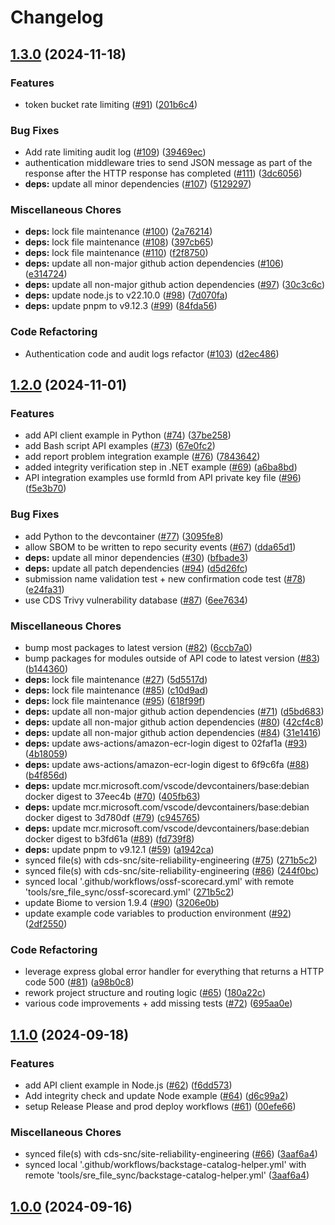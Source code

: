# Changelog

## [1.3.0](https://github.com/cds-snc/forms-api/compare/v1.2.0...v1.3.0) (2024-11-18)


### Features

* token bucket rate limiting ([#91](https://github.com/cds-snc/forms-api/issues/91)) ([201b6c4](https://github.com/cds-snc/forms-api/commit/201b6c4bc6291f688cc4d300b3c346337cef98d1))


### Bug Fixes

* Add rate limiting audit log ([#109](https://github.com/cds-snc/forms-api/issues/109)) ([39469ec](https://github.com/cds-snc/forms-api/commit/39469ec580d917cc0bb431f4eb732db610bb0320))
* authentication middleware tries to send JSON message as part of the response after the HTTP response has completed ([#111](https://github.com/cds-snc/forms-api/issues/111)) ([3dc6056](https://github.com/cds-snc/forms-api/commit/3dc605655145f04f572e0009f69fc82ad75d279e))
* **deps:** update all minor dependencies ([#107](https://github.com/cds-snc/forms-api/issues/107)) ([5129297](https://github.com/cds-snc/forms-api/commit/512929773e0b81092fd4192901fb100e93b91c50))


### Miscellaneous Chores

* **deps:** lock file maintenance ([#100](https://github.com/cds-snc/forms-api/issues/100)) ([2a76214](https://github.com/cds-snc/forms-api/commit/2a76214eb68852c619e8cd329aaf3b4c99e91afc))
* **deps:** lock file maintenance ([#108](https://github.com/cds-snc/forms-api/issues/108)) ([397cb65](https://github.com/cds-snc/forms-api/commit/397cb65d36fca94b79d8effccbcd6ba0baa022fc))
* **deps:** lock file maintenance ([#110](https://github.com/cds-snc/forms-api/issues/110)) ([f2f8750](https://github.com/cds-snc/forms-api/commit/f2f8750b90787921d148968d6d8ffb57beb55be8))
* **deps:** update all non-major github action dependencies ([#106](https://github.com/cds-snc/forms-api/issues/106)) ([e314724](https://github.com/cds-snc/forms-api/commit/e3147244ca65967bef624736089a2646638db271))
* **deps:** update all non-major github action dependencies ([#97](https://github.com/cds-snc/forms-api/issues/97)) ([30c3c6c](https://github.com/cds-snc/forms-api/commit/30c3c6c2d677ca113ba66522d1fd52719479db56))
* **deps:** update node.js to v22.10.0 ([#98](https://github.com/cds-snc/forms-api/issues/98)) ([7d070fa](https://github.com/cds-snc/forms-api/commit/7d070fa3f7ec9c107527cbe0eec3aa1a8b6438a2))
* **deps:** update pnpm to v9.12.3 ([#99](https://github.com/cds-snc/forms-api/issues/99)) ([84fda56](https://github.com/cds-snc/forms-api/commit/84fda56cf47f61249fecfe847d368a2bbf4fd581))


### Code Refactoring

* Authentication code and audit logs refactor ([#103](https://github.com/cds-snc/forms-api/issues/103)) ([d2ec486](https://github.com/cds-snc/forms-api/commit/d2ec48684fee00d46134370496df9f1518fb130c))

## [1.2.0](https://github.com/cds-snc/forms-api/compare/v1.1.0...v1.2.0) (2024-11-01)


### Features

* add API client example in Python ([#74](https://github.com/cds-snc/forms-api/issues/74)) ([37be258](https://github.com/cds-snc/forms-api/commit/37be258901322be67289755c3ef8db427179f71c))
* add Bash script API examples ([#73](https://github.com/cds-snc/forms-api/issues/73)) ([67e0fc2](https://github.com/cds-snc/forms-api/commit/67e0fc24f60983993f6abe1279b2133297afcb85))
* add report problem integration example ([#76](https://github.com/cds-snc/forms-api/issues/76)) ([7843642](https://github.com/cds-snc/forms-api/commit/78436427dcc5459aaf8b9e6a7ba250de712392ff))
* added integrity verification step in .NET example ([#69](https://github.com/cds-snc/forms-api/issues/69)) ([a6ba8bd](https://github.com/cds-snc/forms-api/commit/a6ba8bdcb486413ab9d02673ad57909c23421565))
* API integration examples use formId from API private key file ([#96](https://github.com/cds-snc/forms-api/issues/96)) ([f5e3b70](https://github.com/cds-snc/forms-api/commit/f5e3b7078b8bc53ed9d757a254e78e66dad99f6b))


### Bug Fixes

* add Python to the devcontainer ([#77](https://github.com/cds-snc/forms-api/issues/77)) ([3095fe8](https://github.com/cds-snc/forms-api/commit/3095fe8fbc57db1cba3a315f2578b2516a9f01ce))
* allow SBOM to be written to repo security events ([#67](https://github.com/cds-snc/forms-api/issues/67)) ([dda65d1](https://github.com/cds-snc/forms-api/commit/dda65d16f0fc8a05a3892da94299937afa70c15e))
* **deps:** update all minor dependencies ([#30](https://github.com/cds-snc/forms-api/issues/30)) ([bfbade3](https://github.com/cds-snc/forms-api/commit/bfbade31e96e1e3fba07254f87409836c7665999))
* **deps:** update all patch dependencies ([#94](https://github.com/cds-snc/forms-api/issues/94)) ([d5d26fc](https://github.com/cds-snc/forms-api/commit/d5d26fc6cd8df3f80cd48cf4666f56d522167a94))
* submission name validation test + new confirmation code test ([#78](https://github.com/cds-snc/forms-api/issues/78)) ([e24fa31](https://github.com/cds-snc/forms-api/commit/e24fa31b39d0f062828ab3ead2dc0188362c2754))
* use CDS Trivy vulnerability database ([#87](https://github.com/cds-snc/forms-api/issues/87)) ([6ee7634](https://github.com/cds-snc/forms-api/commit/6ee76342e44b7a91dbdd5892e48de787685afd68))


### Miscellaneous Chores

* bump most packages to latest version ([#82](https://github.com/cds-snc/forms-api/issues/82)) ([6ccb7a0](https://github.com/cds-snc/forms-api/commit/6ccb7a09c804b2c86363406f6dd119b0176956fb))
* bump packages for modules outside of API code to latest version ([#83](https://github.com/cds-snc/forms-api/issues/83)) ([b144360](https://github.com/cds-snc/forms-api/commit/b1443600c0a4feabcd516109bbff11c568b0b4d2))
* **deps:** lock file maintenance ([#27](https://github.com/cds-snc/forms-api/issues/27)) ([5d5517d](https://github.com/cds-snc/forms-api/commit/5d5517d4ce30e9e036cf09dabd1009704682f8f5))
* **deps:** lock file maintenance ([#85](https://github.com/cds-snc/forms-api/issues/85)) ([c10d9ad](https://github.com/cds-snc/forms-api/commit/c10d9adc4d8c9d051247a9d84d881e5b7170a948))
* **deps:** lock file maintenance ([#95](https://github.com/cds-snc/forms-api/issues/95)) ([618f99f](https://github.com/cds-snc/forms-api/commit/618f99fe88e010cbfecad9def28c50b7aec54482))
* **deps:** update all non-major github action dependencies ([#71](https://github.com/cds-snc/forms-api/issues/71)) ([d5bd683](https://github.com/cds-snc/forms-api/commit/d5bd683ee216d4091278e6c73356b565ce4c903a))
* **deps:** update all non-major github action dependencies ([#80](https://github.com/cds-snc/forms-api/issues/80)) ([42cf4c8](https://github.com/cds-snc/forms-api/commit/42cf4c833e50495078893b5522710cb2454fc34a))
* **deps:** update all non-major github action dependencies ([#84](https://github.com/cds-snc/forms-api/issues/84)) ([31e1416](https://github.com/cds-snc/forms-api/commit/31e1416015e0fd1813f2363463d3ee52b9a42247))
* **deps:** update aws-actions/amazon-ecr-login digest to 02faf1a ([#93](https://github.com/cds-snc/forms-api/issues/93)) ([4b18059](https://github.com/cds-snc/forms-api/commit/4b18059e7cf77a4fb3e03e55898ba12c0b64ebab))
* **deps:** update aws-actions/amazon-ecr-login digest to 6f9c6fa ([#88](https://github.com/cds-snc/forms-api/issues/88)) ([b4f856d](https://github.com/cds-snc/forms-api/commit/b4f856dcea7c0148487a6d24920d1052afa797ed))
* **deps:** update mcr.microsoft.com/vscode/devcontainers/base:debian docker digest to 37eec4b ([#70](https://github.com/cds-snc/forms-api/issues/70)) ([405fb63](https://github.com/cds-snc/forms-api/commit/405fb634af7c5aa7ad01eb8591f7c89f36b211cb))
* **deps:** update mcr.microsoft.com/vscode/devcontainers/base:debian docker digest to 3d780df ([#79](https://github.com/cds-snc/forms-api/issues/79)) ([c945765](https://github.com/cds-snc/forms-api/commit/c945765b5eb304be8290ddc37851f2824a0d9a37))
* **deps:** update mcr.microsoft.com/vscode/devcontainers/base:debian docker digest to b3fd61a ([#89](https://github.com/cds-snc/forms-api/issues/89)) ([fd739f8](https://github.com/cds-snc/forms-api/commit/fd739f80fe817f0a07c7675c82b8a4d11cc12fce))
* **deps:** update pnpm to v9.12.1 ([#59](https://github.com/cds-snc/forms-api/issues/59)) ([a1942ca](https://github.com/cds-snc/forms-api/commit/a1942ca54dc472e5e6829454ecee05ec61854946))
* synced file(s) with cds-snc/site-reliability-engineering ([#75](https://github.com/cds-snc/forms-api/issues/75)) ([271b5c2](https://github.com/cds-snc/forms-api/commit/271b5c229ae3f11ce7a65f315b34e8d38f99735f))
* synced file(s) with cds-snc/site-reliability-engineering ([#86](https://github.com/cds-snc/forms-api/issues/86)) ([244f0bc](https://github.com/cds-snc/forms-api/commit/244f0bcf79e85f8f561a6865f0a391a28ab3acc2))
* synced local '.github/workflows/ossf-scorecard.yml' with remote 'tools/sre_file_sync/ossf-scorecard.yml' ([271b5c2](https://github.com/cds-snc/forms-api/commit/271b5c229ae3f11ce7a65f315b34e8d38f99735f))
* update Biome to version 1.9.4 ([#90](https://github.com/cds-snc/forms-api/issues/90)) ([3206e0b](https://github.com/cds-snc/forms-api/commit/3206e0b0d0922f7779bd3239b5e6e9511049e925))
* update example code variables to production environment ([#92](https://github.com/cds-snc/forms-api/issues/92)) ([2df2550](https://github.com/cds-snc/forms-api/commit/2df2550beee883c87339165895bdbe7796213924))


### Code Refactoring

* leverage express global error handler for everything that returns a HTTP code 500 ([#81](https://github.com/cds-snc/forms-api/issues/81)) ([a98b0c8](https://github.com/cds-snc/forms-api/commit/a98b0c80c142feb3bc0dfd7d3cf6e7de239ca7c2))
* rework project structure and routing logic ([#65](https://github.com/cds-snc/forms-api/issues/65)) ([180a22c](https://github.com/cds-snc/forms-api/commit/180a22c4fb2b5eed8c895379c38a0a92e7d9f396))
* various code improvements + add missing tests ([#72](https://github.com/cds-snc/forms-api/issues/72)) ([695aa0e](https://github.com/cds-snc/forms-api/commit/695aa0ec7aefaded2a2fdec6b89aa392a52b2052))

## [1.1.0](https://github.com/cds-snc/forms-api/compare/v1.0.0...v1.1.0) (2024-09-18)


### Features

* add API client example in Node.js ([#62](https://github.com/cds-snc/forms-api/issues/62)) ([f6dd573](https://github.com/cds-snc/forms-api/commit/f6dd573fbe8189ebd0e349a43438a116e3121b53))
* Add integrity check and update Node example ([#64](https://github.com/cds-snc/forms-api/issues/64)) ([d6c99a2](https://github.com/cds-snc/forms-api/commit/d6c99a23fab5d8f037b78bf3cf25635fa6c4aa41))
* setup Release Please and prod deploy workflows ([#61](https://github.com/cds-snc/forms-api/issues/61)) ([00efe66](https://github.com/cds-snc/forms-api/commit/00efe66e039349ce288c3f65dcd4e35b92aec785))


### Miscellaneous Chores

* synced file(s) with cds-snc/site-reliability-engineering ([#66](https://github.com/cds-snc/forms-api/issues/66)) ([3aaf6a4](https://github.com/cds-snc/forms-api/commit/3aaf6a42d6ae58159d0c898527ee1144f09007d2))
* synced local '.github/workflows/backstage-catalog-helper.yml' with remote 'tools/sre_file_sync/backstage-catalog-helper.yml' ([3aaf6a4](https://github.com/cds-snc/forms-api/commit/3aaf6a42d6ae58159d0c898527ee1144f09007d2))

## [1.0.0](https://github.com/cds-snc/forms-api/compare/21dc13edfdf08bed2e745880721a2ccaabc0edce...v1.0.0) (2024-09-16)
